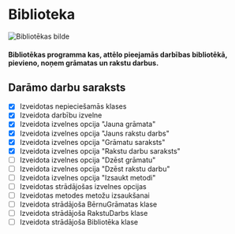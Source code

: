 # Biblioteka
![Bibliotēkas bilde](https://external-content.duckduckgo.com/iu/?u=https%3A%2F%2Fimg.freepik.com%2Fpremium-photo%2Fhaunted-creepy-library_87720-82909.jpg&f=1&nofb=1&ipt=5e56ccc054f39126a954a9611bca0d459d03b6a9ad05174367db2247db2ba8a3)

#### Bibliotēkas programma kas, attēlo pieejamās darbības bibliotēkā, pievieno, noņem grāmatas un rakstu darbus.
## **Darāmo darbu saraksts**

- [X] Izveidotas nepieciešamās klases
- [X] Izveidota darbību izvelne
- [X] Izveidota izvelnes opcija "Jauna grāmata"
- [X] Izveidota izvelnes opcija "Jauns rakstu darbs"
- [X] Izveidota izvelnes opcija "Grāmatu saraksts"
- [X] Izveidota izvelnes opcija "Rakstu darbu saraksts"
- [ ] Izveidota izvelnes opcija "Dzēst grāmatu"
- [ ] Izveidota izvelnes opcija "Dzēst rakstu darbu"
- [ ] Izveidota izvelnes opcija "Izsaukt metodi"
- [ ] Izveidotas strādājošas izvelnes opcijas
- [ ] Izveidotas metodes metožu izsaukšanai
- [ ] Izveidota strādājoša BērnuGrāmatas klase
- [ ] Izveidota strādājoša RakstuDarbs klase
- [ ] Izveidota strādājoša Bibliotēka klase
